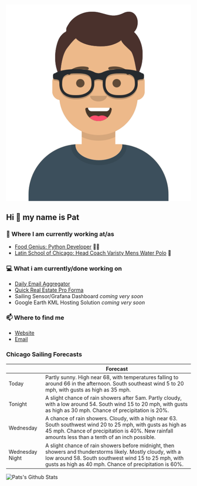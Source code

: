 [![Social banner for p-j-falconer](https://raw.githubusercontent.com/P-J-FALCONER/P-J-FALCONER/master/assets/avataaars.svg)](https://patfalconer.com/)
## Hi :wave: my name is Pat

### 💼 Where I am currently working at/as
- [Food Genius: Python Developer](https://getfoodgenius.com/) 🍔🐍
- [Latin School of Chicago: Head Coach Varisty Mens Water Polo](https://www.latinschool.org/) 🤽


### 💻 What i am currently/done working on
 - [Daily Email Aggregator](https://github.com/P-J-FALCONER/dott_daily_mail)
 - [Quick Real Estate Pro Forma](https://github.com/P-J-FALCONER/henry)
 - Sailing Sensor/Grafana Dashboard *coming very soon*
 - Google Earth KML Hosting Solution *coming very soon*

### 📫 Where to find me
 - [Website](https://patfalconer.com/)
 - [Email](mailto:patrick.j.falconer@gmail.com)


### Chicago Sailing Forecasts
|   | Forecast  |
|---|---|
| Today | Partly sunny. High near 68, with temperatures falling to around 66 in the afternoon. South southeast wind 5 to 20 mph, with gusts as high as 35 mph. |
| Tonight | A slight chance of rain showers after 5am. Partly cloudy, with a low around 54. South wind 15 to 20 mph, with gusts as high as 30 mph. Chance of precipitation is 20%. |
| Wednesday | A chance of rain showers. Cloudy, with a high near 63. South southwest wind 20 to 25 mph, with gusts as high as 45 mph. Chance of precipitation is 40%. New rainfall amounts less than a tenth of an inch possible. |
| Wednesday Night | A slight chance of rain showers before midnight, then showers and thunderstorms likely. Mostly cloudy, with a low around 58. South southwest wind 15 to 25 mph, with gusts as high as 40 mph. Chance of precipitation is 60%. |

![Pats's Github Stats](https://github-readme-stats.vercel.app/api?username=p-j-falconer&show_icons=true&theme=radical)
